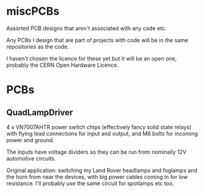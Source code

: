 # miscPCBs

Assorted PCB designs that aren't associated with any code etc.

Any PCBs I design that are part of projects with code will be in the
same repositories as the code.

I haven't chosen the licence for these yet but it will be an open one,
probably the CERN Open Hardware Licence.

PCBs
====

QuadLampDriver
--------------

4 x VN7007AHTR power switch chips (effectively fancy solid state
relays) with flying lead connections for input and output, and M6
bolts for incoming power and ground.

The inputs have voltage dividers so they can be run from nominally 12V
automotive circuits.

Original application: switching my Land Rover headlamps and foglamps
and the horn from near the devices, with big power cables coming in
for low resistance.  I'll probably use the same circuit for spotlamps
etc too.

